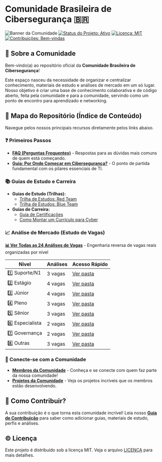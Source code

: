 # Comunidade Brasileira de Cibersegurança 🇧🇷

![Banner da Comunidade](https://heimdalsecurity.com/blog/wp-content/uploads/Hackers-Stole-GitHub-Desktop-and-Atom-Code.png) 
[![Status do Projeto: Ativo](https://img.shields.io/badge/status-ativo-success.svg)](https://github.com/zer0spin/cybersec-br)
[![Licença: MIT](https://img.shields.io/badge/Licen%C3%A7a-MIT-blue.svg)](https://opensource.org/licenses/MIT)
[![Contribuições: Bem-vindas](https://img.shields.io/badge/Contribui%C3%A7%C3%B5es-bem--vindas-brightgreen.svg?style=flat-square)](https://github.com/zer0spin/cybersec-br/blob/main/CONTRIBUINDO.md)

## 👋 Sobre a Comunidade

Bem-vindo(a) ao repositório oficial da **Comunidade Brasileira de Cibersegurança**!

Este espaço nasceu da necessidade de organizar e centralizar conhecimento, materiais de estudo e análises de mercado em um só lugar. Nosso objetivo é criar uma base de conhecimento colaborativa e de código aberto, feita pela comunidade e para a comunidade, servindo como um ponto de encontro para aprendizado e networking.

## 🧭 Mapa do Repositório (Índice de Conteúdo)

Navegue pelos nossos principais recursos diretamente pelos links abaixo.

### ❓ Primeiros Passos
* **[FAQ (Perguntas Frequentes)](./FAQ.md)** - Respostas para as dúvidas mais comuns de quem está começando.
* **[Guia: Por Onde Começar em Cibersegurança?](./guias/materiais-de-estudo/por-onde-comecar.md)** - O ponto de partida fundamental com os pilares essenciais de TI.

### 📚 Guias de Estudo e Carreira
* **Guias de Estudo (Trilhas):**
    * [Trilha de Estudos: Red Team](./guias/materiais-de-estudo/trilha-red-team.md)
    * [Trilha de Estudos: Blue Team](./guias/materiais-de-estudo/trilha-blue-team.md)
* **Guias de Carreira:**
    * [Guia de Certificações](./guias/carreira/certificacoes.md)
    * [Como Montar um Currículo para Cyber](./guias/carreira/curriculo.md)

### 📈 Análise de Mercado (Estudo de Vagas)

**[📊 Ver Todas as 24 Análises de Vagas](./analise-de-mercado/README.md)** - Engenharia reversa de vagas reais organizadas por nível

| Nível | Análises | Acesso Rápido |
|-------|----------|---------------|
| 1️⃣ Suporte/N1 | 3 vagas | [Ver pasta](./analise-de-mercado/1-suporte/) |
| 2️⃣ Estágio | 4 vagas | [Ver pasta](./analise-de-mercado/2-estagio/) |
| 3️⃣ Júnior | 4 vagas | [Ver pasta](./analise-de-mercado/3-junior/) |
| 4️⃣ Pleno | 3 vagas | [Ver pasta](./analise-de-mercado/4-pleno/) |
| 5️⃣ Sênior | 3 vagas | [Ver pasta](./analise-de-mercado/5-senior/) |
| 6️⃣ Especialista | 2 vagas | [Ver pasta](./analise-de-mercado/6-especialista/) |
| 7️⃣ Governança | 2 vagas | [Ver pasta](./analise-de-mercado/7-governanca/) |
| 8️⃣ Outras | 3 vagas | [Ver pasta](./analise-de-mercado/8-outros/) |

### 👥 Conecte-se com a Comunidade
* **[Membros da Comunidade](./comunidade/membros/README.md)** - Conheça e se conecte com quem faz parte da nossa comunidade!
* **[Projetos da Comunidade](./comunidade/projetos/README.md)** - Veja os projetos incríveis que os membros estão desenvolvendo.


## 🤔 Como Contribuir?

A sua contribuição é o que torna esta comunidade incrível! Leia nosso **[Guia de Contribuição](./CONTRIBUINDO.md)** para saber como adicionar guias, materiais de estudo, perfis e análises.

## ©️ Licença

Este projeto é distribuído sob a licença MIT. Veja o arquivo [LICENÇA](./LICENSE) para mais detalhes.